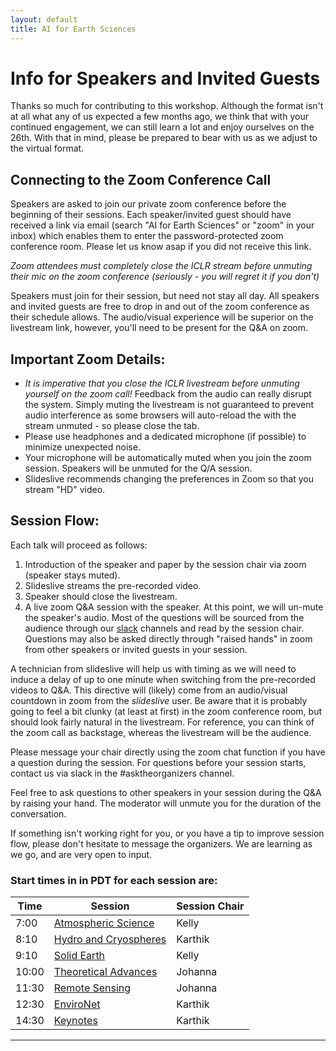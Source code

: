 ```yaml
---
layout: default
title: AI for Earth Sciences
---
```


# Info for Speakers and Invited Guests

Thanks so much for contributing to this workshop. Although the format isn't at all what any of us expected a few months ago,  we think that with your continued engagement, we can still learn a lot and enjoy ourselves on the 26th. With that in mind, please be prepared to bear with us as we adjust to the virtual format.  

## Connecting to the Zoom Conference Call  

Speakers are asked to join our private zoom conference before the beginning of their sessions.  Each speaker/invited guest should have received a link via email (search "AI for Earth Sciences" or "zoom" in your inbox) which enables them to enter the password-protected zoom conference room. Please let us know asap if you did not receive this link.  

*Zoom attendees must completely close the ICLR stream before unmuting their mic on the zoom conference (seriously - you will regret it if you don't)*

Speakers must join for their session, but need not stay all day. All speakers and invited guests are free to drop in and out of the zoom conference as their schedule allows. The audio/visual experience will be superior on the livestream link, however, you'll need to be present for the Q&A on zoom. 

## Important Zoom Details:   

- *It is imperative that you close the ICLR livestream before unmuting yourself on the zoom call!* Feedback from the audio can really disrupt the system. Simply muting the livestream is not guaranteed to prevent audio interference as some browsers will auto-reload the with the stream unmuted - so please close the tab. 
- Please use headphones and a dedicated microphone (if possible) to minimize unexpected noise. 
- Your microphone will be automatically muted when you join the zoom session. Speakers will be unmuted for the Q/A session.  
-  Slideslive recommends changing the preferences in Zoom so that you stream "HD" video. 

## Session Flow:  

Each talk will proceed as follows:  

1) Introduction of the speaker and paper by the session chair via zoom (speaker stays muted).  
2) Slideslive streams the pre-recorded video.     
3) Speaker should close the livestream. 
4) A live zoom Q&A session with the speaker. At this point, we will un-mute the speaker's audio. Most of the questions will be sourced from the audience through our [slack](https://join.slack.com/t/ai4earth/shared_invite/zt-e30wpddc-lVNgNthtO_HYQOmR0Id~yQ) channels and read by the session chair. Questions may also be asked directly through "raised hands" in zoom from other speakers or invited guests in your session.  

A technician from slideslive will help us with timing as we will need to induce a delay of up to one minute when switching from the pre-recorded videos to Q&A. This directive will (likely) come from an audio/visual countdown in zoom from the *slideslive* user. Be aware that it is probably going to feel a bit clunky (at least at first) in the zoom conference room, but should look fairly natural in the livestream. For reference, you can think of the zoom call as backstage, whereas the livestream will be the audience.    

Please message your chair directly using the zoom chat function if you have a question during the session. For questions before your session starts, contact us via slack in the #asktheorganizers channel. 

Feel free to ask questions to other speakers in your session during the Q&A by raising your hand. The moderator will unmute you for the duration of the conversation.

If something isn't working right for you, or you have a tip to improve session flow, please don't hesitate to message the organizers. We are learning as we go, and are very open to input. 

### Start times in in PDT for each session are:  

| Time | Session | Session Chair |  
| --- | --- | --- |  
| 7:00 | [Atmospheric Science](http://ai4earthscience.github.io/iclr-2020-workshop/#atmospheric-science) | Kelly |   
| 8:10 | [Hydro and Cryospheres](http://ai4earthscience.github.io/iclr-2020-workshop/#hydro-and-cryospheres) | Karthik |   
| 9:10 | [Solid Earth](http://ai4earthscience.github.io/iclr-2020-workshop/#solid-earth) | Kelly |   
| 10:00 | [Theoretical Advances](http://ai4earthscience.github.io/iclr-2020-workshop/#theoretical-advances) | Johanna |   
| 11:30 | [Remote Sensing](http://ai4earthscience.github.io/iclr-2020-workshop/#remote-sensing) | Johanna |    
| 12:30 | [EnviroNet](http://ai4earthscience.github.io/iclr-2020-workshop/#environet) | Karthik |   
| 14:30 | [Keynotes](http://ai4earthscience.github.io/iclr-2020-workshop/#keynotes) | Karthik |  

---

